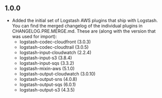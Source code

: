 ## 1.0.0

* Added the initial set of Logstash AWS plugins that ship with Logstash.
  You can find the merged changelog of the individual plugins in CHANGELOG.PRE.MERGE.md.
  These are (along with the version that was used for import):
  - logstash-codec-cloudfront (3.0.3)
  - logstash-codec-cloudtrail (3.0.5)
  - logstash-input-cloudwatch (2.2.4)
  - logstash-input-s3 (3.8.4)
  - logstash-input-sqs (3.3.2)
  - logstash-mixin-aws (5.1.0)
  - logstash-output-cloudwatch (3.0.10)
  - logstash-output-sns (4.0.8)
  - logstash-output-sqs (6.0.1)
  - logstash-output-s3 (4.3.5)
